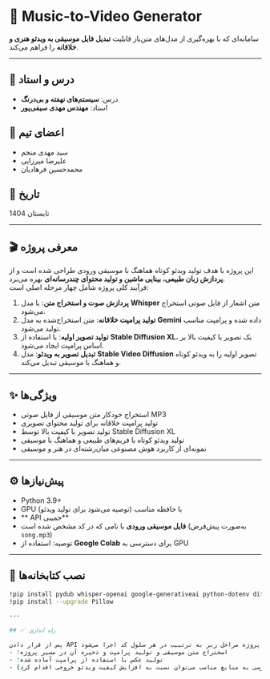 # 🎵 Music-to-Video Generator

سامانه‌ای که با بهره‌گیری از مدل‌های متن‌باز قابلیت **تبدیل فایل موسیقی به ویدئو هنری و خلاقانه** را فراهم می‌کند.

---

## 🏫 درس و استاد

- درس: **سیستم‌های نهفته و بی‌درنگ**  
- استاد: **مهندس مهدی سیفی‌پور**  

## 👥 اعضای تیم

- سید مهدی منجم  
- علیرضا میرزایی  
- محمدحسین فرهادیان  

## 📅 تاریخ

تابستان 1404

---

## 🎬 معرفی پروژه

این پروژه با هدف تولید ویدئو کوتاه هماهنگ با موسیقی ورودی طراحی شده است و از **پردازش زبان طبیعی، بینایی ماشین و تولید محتوای چندرسانه‌ای** بهره می‌برد.  
فرآیند کلی پروژه شامل چهار مرحله اصلی است:

1. **پردازش صوت و استخراج متن**: با مدل **Whisper** متن اشعار از فایل صوتی استخراج می‌شود.  
2. **تولید پرامپت خلاقانه**: متن استخراج‌شده به مدل **Gemini** داده شده و پرامپت مناسب تولید می‌شود.  
3. **تولید تصویر اولیه**: با استفاده از **Stable Diffusion XL**، یک تصویر با کیفیت بالا بر اساس پرامپت ایجاد می‌شود.  
4. **تبدیل تصویر به ویدئو**: مدل **Stable Video Diffusion** تصویر اولیه را به ویدئو کوتاه و هماهنگ با موسیقی تبدیل می‌کند.

---

## ✨ ویژگی‌ها

- استخراج خودکار متن موسیقی از فایل صوتی MP3  
- تولید پرامپت خلاقانه برای تولید محتوای تصویری  
- تولید تصویر با کیفیت بالا توسط Stable Diffusion XL  
- تولید ویدئو کوتاه با فریم‌های طبیعی و هماهنگ با موسیقی  
- نمونه‌ای از کاربرد هوش مصنوعی میان‌رشته‌ای در هنر و موسیقی  

---

## ⚙️ پیش‌نیازها

- Python 3.9+  
- GPU با حافظه مناسب (توصیه می‌شود برای تولید ویدئو)  
- ** API جمینی**  
- **فایل موسیقی ورودی** با نامی که در کد مشخص شده است (به‌صورت پیش‌فرض `song.mp3`)  
- توصیه: استفاده از **Google Colab** برای دسترسی به GPU  

---

## 📝 نصب کتابخانه‌ها

```bash
!pip install pydub whisper-openai google-generativeai python-dotenv diffusers transformers accelerate torch torchvision imageio[ffmpeg]
!pip install --upgrade Pillow

---

## ✅ راه اندازی

پس از قرار دادن API جمینی و موسیقی در مسیر پروژه مراحل زیر به ترتییب در هر سلول کد اجرا می‌شود:
- اسختراج متن موسیقی و تولید پرامپت و ذخیره آن در مسیر پروژه؛
- تولید عکس با استفاده از پرامپت آماده شده؛
- تولید سکانس ویدئویی با استفاده از تصویر تولید شده در گام قبل (به دلیل محدودیت فضای پردازشی، ابعاد و همچنین رزولوشن و فریم بر ثانیه بطوری تنظیم شده که میزان منابع مصرفی پایین باشد، در صورت دسترسی به منابع مناسب می‌توان نسبت به افزایش کیفیت ویدئو خروجی اقدام کرد)
